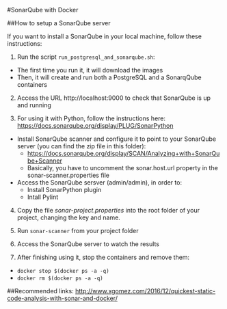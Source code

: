 #SonarQube with Docker

##How to setup a SonarQube server

If you want to install a SonarQube in your local machine, follow these instructions:

1. Run the script `run_postgresql_and_sonarqube.sh`:
 * The first time you run it, it will download the images
 * Then, it will create and run both a PostgreSQL and a SonarqQube containers

2. Access the URL http://localhost:9000 to check that SonarQube is up and running

3. For using it with Python, follow the instructions here: https://docs.sonarqube.org/display/PLUG/SonarPython
* Install SonarQube scanner and configure it to point to your SonarQube server (you can find the zip file in this folder):
    * https://docs.sonarqube.org/display/SCAN/Analyzing+with+SonarQube+Scanner
    * Basically, you have to uncomment the sonar.host.url property in the sonar-scanner.properties file
* Access the SonarQube sersver (admin/admin), in order to:
    * Install SonarPython plugin
    * Intall Pylint

4. Copy the file *sonar-project.properties* into the root folder of your project, changing the key and name.

5. Run `sonar-scanner` from your project folder

6. Access the SonarQube server to watch the results

7. After finishing using it, stop the containers and remove them:
 * `docker stop $(docker ps -a -q)`
 * `docker rm $(docker ps -a -q)`


##Recommended links:
http://www.xgomez.com/2016/12/quickest-static-code-analysis-with-sonar-and-docker/
